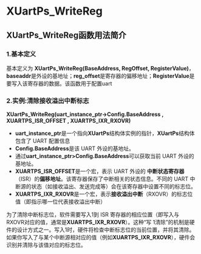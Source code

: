 # XUartPs_WriteReg
## XUartPs_WriteReg函数用法简介
### 1.基本定义
基本定义为 **XUartPs_WriteReg(BaseAddress, RegOffset, RegisterValue)**，**baseaddr**是外设的基地址；**reg_offset**是寄存器的偏移地址；**RegisterValue**是要写入该寄存器的数据。该函数用于配置uart
### 2.实例:清除接收溢出中断标志
**XUartPs_WriteReg(uart_instance_ptr->Config.BaseAddress , XUARTPS_ISR_OFFSET , XUARTPS_IXR_RXOVR)**
- **uart_instance_ptr**是一个指向**XUartPs**结构体实例的指针，**XUartPs**结构体包含了 UART 配置信息
- **Config.BaseAddress**是该 UART 外设的基地址。
- 通过**uart_instance_ptr>Config.BaseAddress**可以获取当前 UART 外设的基地址。
- **XUARTPS_ISR_OFFSET**是一个宏，表示 UART 外设的  **中断状态寄存器**（ISR）的**偏移地址**。该寄存器保存了中断相关的状态信息。不同的 UART 中断源的状态（如接收溢出、发送完成等）会在该寄存器中设置不同的标志位。
- **XUARTPS_IXR_RXOVR**是一个宏，表示**接收溢出中断**（RXOVR）的标志位值（即指示哪一位代表接收溢出中断）

为了清除中断标志位，软件需要写入1到 ISR 寄存器的相应位置（即写入与 RXOVR对应的值，通常是**XUARTPS_IXR_RXOVR**）。这种“写 1清除”的机制是硬件的设计方式之一。写入1时，硬件将检查中断标志位的当前位置，并将其清除。如果你写入了与某个中断源相对应的值（例如**XUARTPS_IXR_RXOVR**），硬件会识别并清除与该值对应的标志位。
